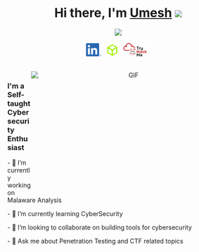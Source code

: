 <div align="center">
   <h1>Hi there, I'm <a href="https://2x02.github.io/">Umesh</a> <img src="https://media.giphy.com/media/hvRJCLFzcasrR4ia7z/giphy.gif" width="25px"> </h1>
   
   
   <img src="https://pronoun.cyou/x/y?subject=He&object=Him&height=20"> 
</div>

<p align='center'>
   <a href="https://www.linkedin.com/in/umesh-bhuyan/"><img height="30" src="LI-In-Bug.png"></a>&nbsp;&nbsp;
   <a href="https://www.hackthebox.eu/profile/197388"><img height="30" src="https://github.com/2x02/2x02/blob/master/HTB.png"></a>&nbsp;&nbsp;
   <a href="https://tryhackme.com/p/superhuman"><img height="30" src="https://github.com/2x02/2x02/blob/master/THMlogo.png"></a>&nbsp;&nbsp;
</p>
<p align="center">
<br />
<img align="right" height="270px" width="450px" alt="GIF" src="http://studiopixel.in/wp-content/uploads/2017/11/senior-front-end-developer-openings-1.gif" />
<p align="center">
  <h3> I'm a Self-taught Cybersecurity Enthusiast</h3>
</p>
<p>- 🔭 I’m currently working on Malaware Analysis </p>
<p>- 🌱 I’m currently learning CyberSecurity </p>
<p>- 👯 I’m looking to collaborate on building tools for cybersecurity</p>
<p>- 💬 Ask me about Penetration Testing and CTF related topics</p>
